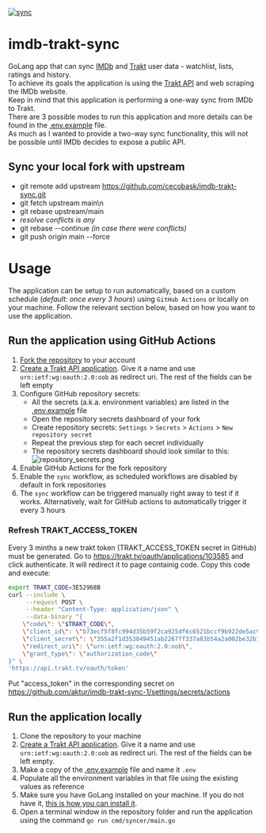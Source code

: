 [![sync](https://github.com/aktur/imdb-trakt-sync-1/actions/workflows/sync.yml/badge.svg?event=schedule)](https://github.com/aktur/imdb-trakt-sync-1/actions/workflows/sync.yml)
# imdb-trakt-sync
GoLang app that can sync [IMDb](https://www.imdb.com/) and [Trakt](https://trakt.tv/dashboard) user data - watchlist, 
lists, ratings and history.  
To achieve its goals the application is using the [Trakt API](https://trakt.docs.apiary.io/) and web scraping the IMDb website.  
Keep in mind that this application is performing a one-way sync from IMDb to Trakt.  
There are 3 possible modes to run this application and more details can be found in the [.env.example](.env.example) file.  
As much as I wanted to provide a two-way sync functionality, this will not be possible until IMDb decides to expose a public API.

## Sync your local fork with upstream

- git remote add upstream https://github.com/cecobask/imdb-trakt-sync.git
- git fetch upstream main\n
- git rebase upstream/main
- *resolve conflicts is any*
- git rebase --continue *(in case there were conflicts)*
- git push origin main --force

# Usage
The application can be setup to run automatically, based on a custom schedule (_default: once every 3 hours_) using 
`GitHub Actions` or locally on your machine. Follow the relevant section below, based on how you want to use the application. 

## Run the application using GitHub Actions
1. [Fork the repository](https://github.com/aktur/imdb-trakt-sync-1/fork) to your account
2. [Create a Trakt API application](https://trakt.tv/oauth/applications). Give it a name and use `urn:ietf:wg:oauth:2.0:oob` 
as redirect uri. The rest of the fields can be left empty
3. Configure GitHub repository secrets:
   - All the secrets (a.k.a. environment variables) are listed in the [.env.example](.env.example) file
   - Open the repository secrets dashboard of your fork
   - Create repository secrets: `Settings` > `Secrets` > `Actions` > `New repository secret`
   - Repeat the previous step for each secret individually
   - The repository secrets dashboard should look similar to this:![repository_secrets.png](assets/repository_secrets.png)
4. Enable GitHub Actions for the fork repository
5. Enable the `sync` workflow, as scheduled workflows are disabled by default in fork repositories
6. The `sync` workflow can be triggered manually right away to test if it works. Alternatively, wait for GitHub actions 
to automatically trigger it every 3 hours

### Refresh TRAKT_ACCESS_TOKEN

Every 3 minths a new trakt token (TRAKT_ACCESS_TOKEN secret in GitHub) must be generated. Go to https://trakt.tv/oauth/applications/103585 and click authenticate. It will redirect it
to page containig code. Copy this code and execute:

```bash
export TRAKT_CODE=3E52968B
curl --include \
     --request POST \
     --header "Content-Type: application/json" \
     --data-binary "{
    \"code\": \"$TRAKT_CODE\",
    \"client_id\": \"b73ecf5f8fc994d35b59f2ca925df6c6521bccf9b922de5ac96f507ac75a9384\",
    \"client_secret\": \"355a2f1d353049451ab2267ff337a83b54a2a002be32b1af9a6684294df29539\",
    \"redirect_uri\": \"urn:ietf:wg:oauth:2.0:oob\",
    \"grant_type\": \"authorization_code\"
}" \
'https://api.trakt.tv/oauth/token'
```
Put "access_token" in the corresponding secret on https://github.com/aktur/imdb-trakt-sync-1/settings/secrets/actions
## Run the application locally
1. Clone the repository to your machine
2. [Create a Trakt API application](https://trakt.tv/oauth/applications). Give it a name and use `urn:ietf:wg:oauth:2.0:oob`
   as redirect uri. The rest of the fields can be left empty.
3. Make a copy of the [.env.example](.env.example) file and name it `.env`
4. Populate all the environment variables in that file using the existing values as reference
5. Make sure you have GoLang installed on your machine. If you do not have it, [this is how you can install it](https://go.dev/doc/install).
6. Open a terminal window in the repository folder and run the application using the command `go run cmd/syncer/main.go`